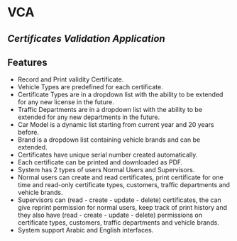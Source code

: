 # VCA
## _Certificates Validation Application_


## Features

- Record and Print validity Certificate.
- Vehicle Types are predefined for each certificate.
- Certificate Types are in a dropdown list with the ability to be extended for any new license in the future.
- Traffic Departments are in a dropdown list with the ability to be extended for any new departments in the future.
- Car Model is a dynamic list starting from current year and 20 years before.
- Brand is a dropdown list containing vehicle brands and can be extended.
- Certificates have unique serial number created automatically.
- Each certificate can be printed and downloaded as PDF.
- System has 2 types of users Normal Users and Supervisors.
- Normal users can create and read certificates, print certificate for one time and read-only certificate types, customers, traffic departments
and vehicle brands.
- Supervisors can (read - create - update - delete) certificates, the can give reprint permission for normal users, keep track of print history and they also have (read - create - update - delete) permissions on certificate types, customers, traffic departments
and vehicle brands.
- System support Arabic and English interfaces.

